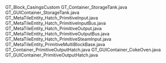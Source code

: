 GT_Block_CasingsCustom
GT_Container_StorageTank.java
GT_GUIContainer_StorageTank.java
GT_MetaTileEntity_Hatch_PrimitiveInput.java
GT_MetaTileEntity_Hatch_PrimitiveInputBus.java
GT_MetaTileEntity_Hatch_PrimitiveOutput.java
GT_MetaTileEntity_Hatch_PrimitiveOutputBus.java
GT_MetaTileEntity_Hatch_PrimitiveSteamInput.java
GT_MetaTileEntity_PrimitiveMultiBlockBase.java
GT_Container_PrimitiveOutputHatch.java
GT_GUIContainer_CokeOven.java
GT_GUIContainer_PrimitiveOutputHatch.java
